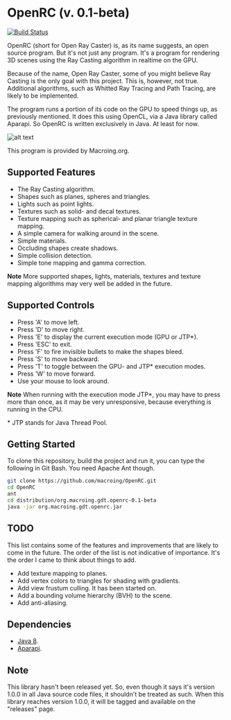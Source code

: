OpenRC (v. 0.1-beta)
====================
[![Build Status](https://travis-ci.org/carlmartus/OpenRC.svg?branch=master)](https://travis-ci.org/carlmartus/OpenRC)

OpenRC (short for Open Ray Caster) is, as its name suggests, an open source program. But it's not just any program. It's a program for rendering 3D scenes using the Ray Casting algorithm in realtime on the GPU.

Because of the name, Open Ray Caster, some of you might believe Ray Casting is the only goal with this project. This is, however, not true. Additional algorithms, such as Whitted Ray Tracing and Path Tracing, are likely to be implemented.

The program runs a portion of its code on the GPU to speed things up, as previously mentioned. It does this using OpenCL, via a Java library called Aparapi. So OpenRC is written exclusively in Java. At least for now.

![alt text](https://github.com/macroing/OpenRC/blob/master/images/OpenRC_12.png "OpenRC")

This program is provided by Macroing.org.

Supported Features
------------------
* The Ray Casting algorithm.
* Shapes such as planes, spheres and triangles.
* Lights such as point lights.
* Textures such as solid- and decal textures.
* Texture mapping such as spherical- and planar triangle texture mapping.
* A simple camera for walking around in the scene.
* Simple materials.
* Occluding shapes create shadows.
* Simple collision detection.
* Simple tone mapping and gamma correction.

**Note** More supported shapes, lights, materials, textures and texture mapping algorithms may very well be added in the future.

Supported Controls
------------------
* Press 'A' to move left.
* Press 'D' to move right.
* Press 'E' to display the current execution mode (GPU or JTP*).
* Press 'ESC' to exit.
* Press 'F' to fire invisible bullets to make the shapes bleed.
* Press 'S' to move backward.
* Press 'T' to toggle between the GPU- and JTP* execution modes.
* Press 'W' to move forward.
* Use your mouse to look around.

**Note** When running with the execution mode JTP*, you may have to press more than once, as it may be very unresponsive, because everything is running in the CPU.

\* JTP stands for Java Thread Pool.

Getting Started
---------------
To clone this repository, build the project and run it, you can type the following in Git Bash. You need Apache Ant though.
```bash
git clone https://github.com/macroing/OpenRC.git
cd OpenRC
ant
cd distribution/org.macroing.gdt.openrc-0.1-beta
java -jar org.macroing.gdt.openrc.jar
```

TODO
----
This list contains some of the features and improvements that are likely to come in the future. The order of the list is not indicative of importance. It's the order I came to think about things to add.
* Add texture mapping to planes.
* Add vertex colors to triangles for shading with gradients.
* Add view frustum culling. It has been started on.
* Add a bounding volume hierarchy (BVH) to the scene.
* Add anti-aliasing.

Dependencies
------------
 - [Java 8](http://www.java.com).
 - [Aparapi](https://github.com/aparapi/aparapi).

Note
----
This library hasn't been released yet. So, even though it says it's version 1.0.0 in all Java source code files, it shouldn't be treated as such. When this library reaches version 1.0.0, it will be tagged and available on the "releases" page.

